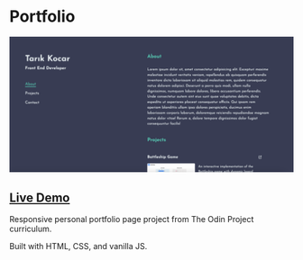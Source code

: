 # Portfolio

![Preview](preview.png)

## [Live Demo](https://tarikkocar.github.io/portfolio/)

Responsive personal portfolio page project from The Odin Project curriculum.

Built with HTML, CSS, and vanilla JS.
